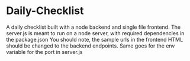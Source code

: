 # Daily-Checklist
A daily checklist built with a node backend and single file frontend.
The server.js is meant to run on a node server, with required dependencies in the package.json
You should note, the sample urls in the frontend HTML should be changed to the backend endpoints.
Same goes for the env variable for the port in server.js
